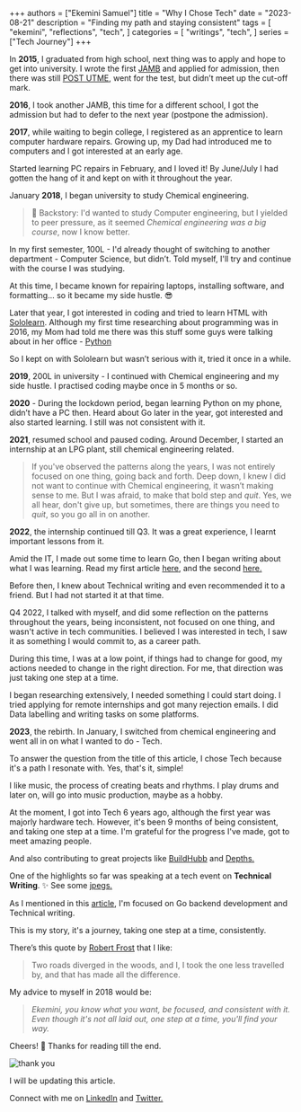 +++
authors = ["Ekemini Samuel"]
title = "Why I Chose Tech"
date = "2023-08-21"
description = "Finding my path and staying consistent"
tags = [
    "ekemini",
    "reflections",
    "tech",
]
categories = [
    "writings",
    "tech",
]
series = ["Tech Journey"]
+++

In **2015**, I graduated from high school, next thing was to apply and hope to get into university. I wrote the first [JAMB](https://en.wikipedia.org/wiki/Joint_Admissions_and_Matriculation_Board) and applied for admission, then there was still [POST UTME](https://mystudentkit.com/blog/difference-between-jamb-and-post-utme/), went for the test, but didn’t meet up the cut-off mark.

**2016**, I took another JAMB, this time for a different school, I got the admission but had to defer to the next year (postpone the admission).

**2017**, while waiting to begin college, I registered as an apprentice to learn computer hardware repairs. Growing up, my Dad had introduced me to computers and I got interested at an early age. 

Started learning PC repairs in February, and I loved it! By June/July I had gotten the hang of it and kept on with it throughout the year.

January **2018**, I began university to study Chemical engineering.

> 🚶 Backstory: I'd wanted to study Computer engineering, but I yielded to peer pressure, as it seemed *Chemical engineering was a big course*, now I know better.

In my first semester, 100L - I'd already thought of switching to another department - Computer Science, but didn’t. Told myself, I'll try and continue with the course I was studying.

At this time, I became known for repairing laptops, installing software, and formatting... so it became my side hustle. 😎

Later that year, I got interested in coding and tried to learn HTML with [Sololearn](https://www.sololearn.com/). Although my first time researching about programming was in 2016, my Mom had told me there was this stuff some guys were talking about in her office - [Python](https://www.python.org/)

So I kept on with Sololearn but wasn’t serious with it, tried it once in a while.

**2019**, 200L in university - I continued with Chemical engineering and my side hustle. I practised coding maybe once in 5 months or so.

**2020** - During the lockdown period, began learning Python on my phone, didn’t have a PC then. Heard about Go later in the year, got interested and also started learning.
I still was not consistent with it.

**2021**, resumed school and paused coding. Around December, I started an internship at an LPG plant, still chemical engineering related.

> If you've observed the patterns along the years, I was not entirely focused on one thing, going back and forth. Deep down, I knew I did not want to continue with Chemical engineering, it wasn’t making sense to me. But I was afraid, to make that bold step and *quit*. Yes, we all hear, don't give up, but sometimes, there are things you need to *quit*, so you go all in on another.

**2022**, the internship continued till Q3. It was a great experience, I learnt important lessons from it.

Amid the IT, I made out some time to learn Go, then I began writing about what I was learning. Read my first article [here](https://dev.to/envitab/a-new-era-web-2-and-web-3-differences-19hf), and the second [here.](https://dev.to/envitab/documenting-my-learning-journey-6ef)

Before then, I knew about Technical writing and even recommended it to a friend. But I had not started it at that time.

Q4 2022, I talked with myself, and did some reflection on the patterns throughout the years, being inconsistent, not focused on one thing, and wasn't active in tech communities. I believed I was interested in tech, I saw it as something I would commit to, as a career path. 

During this time, I was at a low point, if things had to change for good, my actions needed to change in the right direction. For me, that direction was just taking one step at a time.

I began researching extensively, I needed something I could start doing. I tried applying for remote internships and got many rejection emails. I did Data labelling and writing tasks on some platforms.

**2023**, the rebirth. In January, I switched from chemical engineering and went all in on what I wanted to do - Tech.

To answer the question from the title of this article, I chose Tech because it's a path I resonate with. Yes, that's it, simple!

I like music, the process of creating beats and rhythms. I play drums and later on, will go into music production, maybe as a hobby.

At the moment, I got into Tech 6 years ago, although the first year was majorly hardware tech.
However, it's been 9 months of being consistent, and taking one step at a time. I'm grateful for the progress I've made, got to meet amazing people. 

And also contributing to great projects like [BuildHubb](https://twitter.com/BuildHubb?s=20) and [Depths.](https://www.depths.so/) 

One of the highlights so far was speaking at a tech event on **Technical Writing**. ✨ See some [jpegs.](https://www.linkedin.com/feed/update/urn:li:activity:7088830803895304192/)

As I mentioned in this [article](https://dev.to/envitab/ekeminis-tech-journey-10an), I'm focused on Go backend development and Technical writing.

This is my story, it's a journey, taking one step at a time, consistently.

There’s this quote by [Robert Frost](https://www.poetryfoundation.org/poems/44272/the-road-not-taken#mainContent) that I like:

> Two roads diverged in the woods, and I, I took the one less travelled by, and that has made all the difference.

My advice to myself in 2018 would be:

> *Ekemini, you know what you want, be focused, and consistent with it. Even though it's not all laid out, one step at a time, you'll find your way.*

Cheers! 🥂 Thanks for reading till the end.


![thank you](https://dev-to-uploads.s3.amazonaws.com/uploads/articles/nmg9ct75hu6sz1i8glgq.gif)


I will be updating this article.


Connect with me on [LinkedIn](https://www.linkedin.com/in/ekemini-samuel-45062a1b4/) and [Twitter.](https://twitter.com/realEkemini)